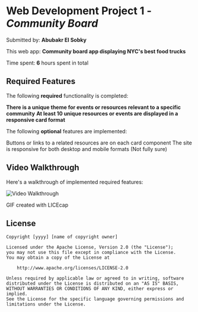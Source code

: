 # Web Development Project 1 - *Community Board*

Submitted by: **Abubakr El Sobky**

This web app: **Community board app displaying NYC's best food trucks**

Time spent: **6** hours spent in total

## Required Features

The following **required** functionality is completed:

**There is a unique theme for events or resources relevant to a specific community**
**At least 10 unique resources or events are displayed in a responsive card format**

The following **optional** features are implemented:

Buttons or links to a related resources are on each card component
The site is responsive for both desktop and mobile formats (Not fully sure)

## Video Walkthrough

Here's a walkthrough of implemented required features:

<img src='http://i.imgur.com/link/to/your/gif/file.gif' title='Video Walkthrough' width='' alt='Video Walkthrough' />

GIF created with LICEcap


## License

    Copyright [yyyy] [name of copyright owner]

    Licensed under the Apache License, Version 2.0 (the "License");
    you may not use this file except in compliance with the License.
    You may obtain a copy of the License at

        http://www.apache.org/licenses/LICENSE-2.0

    Unless required by applicable law or agreed to in writing, software
    distributed under the License is distributed on an "AS IS" BASIS,
    WITHOUT WARRANTIES OR CONDITIONS OF ANY KIND, either express or implied.
    See the License for the specific language governing permissions and
    limitations under the License.
